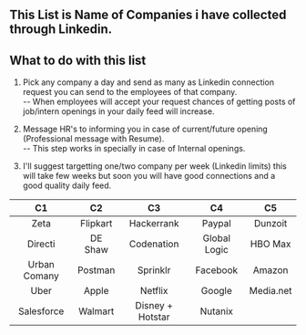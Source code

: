 ## This List is Name of Companies i have collected through Linkedin.
       
## What to do with this list 
  1. Pick any company a day and send  as many as Linkedin connection request you can send to the employees of that company.<br>
     -- When employees will accept your request chances of getting posts of job/intern openings in your daily feed will increase.
     
  2. Message HR's to informing you in case of current/future opening (Professional message with Resume).<br>
     -- This step works in specially in case of Internal openings.
     
  3. I'll suggest targetting one/two company per week (Linkedin limits) this will take few weeks but soon you will have good connections
      and a good quality daily feed.
          

| C1 |C2 |C3 |C4 |C5 |
|:----:|:----:|:----:|:----:|:----:|
|Zeta |Flipkart |Hackerrank| Paypal|Dunzoit | 
| Directi| DE Shaw|Codenation |Global Logic |HBO Max|
|Urban Comany |Postman|Sprinklr |Facebook |Amazon | 
|Uber |Apple |Netflix | Google| Media.net|
|Salesforce|Walmart| Disney + Hotstar |Nutanix|
















